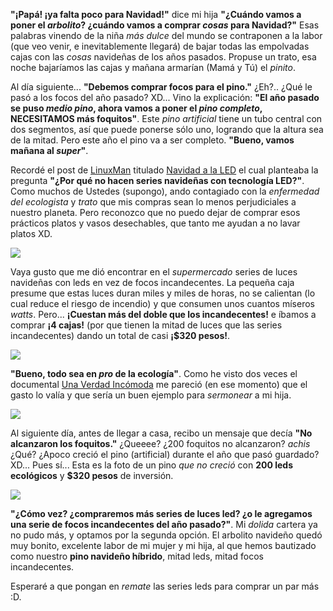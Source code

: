 
**"¡Papá! ¡ya falta poco para Navidad!"** dice mi hija **"¿Cuándo vamos a poner el _arbolito_? ¿cuándo vamos a comprar _cosas_ para Navidad?"** Esas palabras vinendo de la niña _más dulce_ del mundo se contraponen a la labor (que veo venir, e inevitablemente llegará) de bajar todas las empolvadas cajas con las _cosas_ navideñas de los años pasados. Propuse un trato, esa noche bajaríamos las cajas y mañana armarían (Mamá y Tú) el _pinito_.

Al día siguiente... **"Debemos comprar focos para el pino."** ¿Eh?.. ¿Qué le pasó a los focos del año pasado? XD... Vino la explicación: **"El año pasado se puso _medio pino_, ahora vamos a poner el _pino completo_, NECESITAMOS más foquitos"**. Este _pino artificial_ tiene un tubo central con dos segmentos, así que puede ponerse sólo uno, logrando que la altura sea de la mitad. Pero este año el pino va a ser completo. **"Bueno, vamos mañana al _super_"**.

Recordé el post de [LinuxMan](http://linuxman.blogsome.com) titulado [Navidad a la LED](http://linuxman.blogsome.com/2007/11/25/navidad-a-la-led/) el cual planteaba la pregunta **"¿Por qué no hacen series navideñas con tecnología LED?"**. Como muchos de Ustedes (supongo), ando contagiado con la _enfermedad del ecologista_ y _trato_ que mis compras sean lo menos perjudiciales a nuestro planeta. Pero reconozco que no puedo dejar de comprar esos prácticos platos y vasos desechables, que tanto me ayudan a no lavar platos XD.

<a href="navidad-a-la-led-que-caro/50-mini-luces-led.jpg"><img class="img-responsive" src="navidad-a-la-led-que-caro/50-mini-luces-led-small.jpg"></a>

Vaya gusto que me dió encontrar en el _supermercado_ series de luces navideñas con leds en vez de focos incandecentes. La pequeña caja presume que estas luces duran miles y miles de horas, no se calientan (lo cual reduce el riesgo de incendio) y que consumen unos cuantos míseros _watts_. Pero... **¡Cuestan más del doble que los incandecentes!** e íbamos a comprar **¡4 cajas!** (por que tienen la mitad de luces que las series incandecentes) dando un total de casi **¡$320 pesos!**.

<a href="navidad-a-la-led-que-caro/70-luces-tipo-lluvia-led.jpg"><img class="img-responsive" src="navidad-a-la-led-que-caro/70-luces-tipo-lluvia-led-small.jpg"></a>

**"Bueno, todo sea en _pro_ de la ecología"**. Como he visto dos veces el documental [Una Verdad Incómoda](http://es.wikipedia.org/wiki/Una_verdad_inc%C3%B3moda) me pareció (en ese momento) que el gasto lo valía y que sería un buen ejemplo para _sermonear_ a mi hija.

<a href="navidad-a-la-led-que-caro/pino-led.jpg"><img class="img-responsive" src="navidad-a-la-led-que-caro/pino-led-small.jpg"></a>

Al siguiente día, antes de llegar a casa, recibo un mensaje que decía **"No alcanzaron los foquitos."** ¿Queeee? ¿200 foquitos no alcanzaron? _achis_ ¿Qué? ¿Apoco creció el pino (artificial) durante el año que pasó guardado? XD... Pues sí... Esta es la foto de un pino _que no creció_ con **200 leds ecológicos** y **$320 pesos** de inversión.

<a href="navidad-a-la-led-que-caro/pino-led-e-incandecente.jpg"><img class="img-responsive" src="navidad-a-la-led-que-caro/pino-led-e-incandecente-small.jpg"></a>

**"¿Cómo vez? ¿compraremos más series de luces led? ¿o le agregamos una serie de focos incandecentes del año pasado?"**. Mi _dolida_ cartera ya no pudo más, y optamos por la segunda opción. El arbolito navideño quedó muy bonito, excelente labor de mi mujer y mi hija, al que hemos bautizado como nuestro **pino navideño híbrido**, mitad leds, mitad focos incandecentes.

Esperaré a que pongan en _remate_ las series leds para comprar un par más :D.
